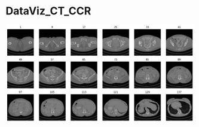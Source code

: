 # DataViz_CT_CCR


![alt text](https://github.com/hbiom/DataViz_CT_CCR//blob/main/img/plot_image.png?raw=true)
